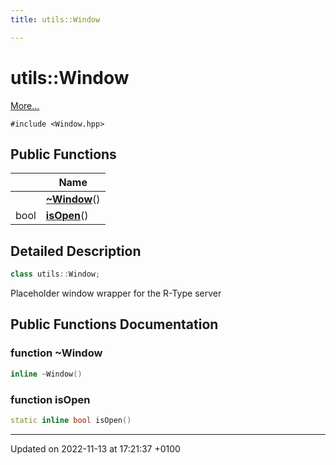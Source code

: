 ```yaml
---
title: utils::Window

---
```


# utils::Window



 [More...](#detailed-description)


`#include <Window.hpp>`

## Public Functions

|                | Name           |
| -------------- | -------------- |
| | **[~Window](Classes/classutils_1_1_window.md#function-~window)**() |
| bool | **[isOpen](Classes/classutils_1_1_window.md#function-isopen)**() |

## Detailed Description

```cpp
class utils::Window;
```


Placeholder window wrapper for the R-Type server 

## Public Functions Documentation

### function ~Window

```cpp
inline ~Window()
```


### function isOpen

```cpp
static inline bool isOpen()
```


-------------------------------

Updated on 2022-11-13 at 17:21:37 +0100